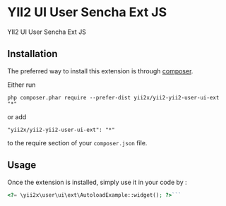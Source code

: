 YII2 UI User Sencha Ext JS
==========================
YII2 UI User Sencha Ext JS

Installation
------------

The preferred way to install this extension is through [composer](http://getcomposer.org/download/).

Either run

```
php composer.phar require --prefer-dist yii2x/yii2-yii2-user-ui-ext "*"
```

or add

```
"yii2x/yii2-yii2-user-ui-ext": "*"
```

to the require section of your `composer.json` file.


Usage
-----

Once the extension is installed, simply use it in your code by  :

```php
<?= \yii2x\user\ui\ext\AutoloadExample::widget(); ?>```